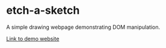 # etch-a-sketch
A simple drawing webpage demonstrating DOM manipulation.

[Link to demo website](https://bmalchert.github.io/etch-a-sketch)
